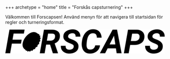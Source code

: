 +++
archetype = "home"
title = "Forskås capsturnering"
+++

Välkommen till Forscapsen! Använd menyn för att navigera till startsidan för regler och turneringsformat.

![Logo](/logo.png)